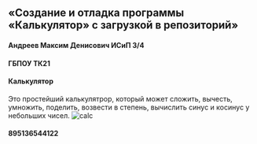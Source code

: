 ## «Создание и отладка программы «Калькулятор» с загрузкой в репозиторий»
#### Андреев Максим Денисович ИСиП 3/4
#### ГБПОУ ТК21
#### Калькулятор
Это простейший калькулятрор, который может сложить, вычесть, умножить, поделить, возвести в степень, вычислить синус и косинус у небольших чисел.
![calc](C:\Users\maks-\Documents\Lightshot\Screenshot_2.png)
#### 895136544122
